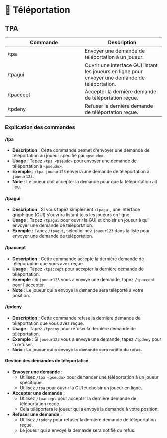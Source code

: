 # 🚰 Téléportation

## TPA

<table><thead><tr><th width="233">Commande</th><th>Description</th></tr></thead><tbody><tr><td>/tpa</td><td>Envoyer une demande de téléportation à un joueur.</td></tr><tr><td>/tpagui</td><td>Ouvrir une interface GUI listant les joueurs en ligne pour envoyer une demande de téléportation.</td></tr><tr><td>/tpaccept</td><td>Accepter la dernière demande de téléportation reçue.</td></tr><tr><td>/tpdeny</td><td>Refuser la dernière demande de téléportation reçue.</td></tr></tbody></table>

### Explication des commandes

#### **/tpa**

* **Description** : Cette commande permet d'envoyer une demande de téléportation au joueur spécifié par `<pseudo>`.
* **Usage** : Tapez `/tpa <pseudo>` pour envoyer une demande de téléportation à `<pseudo>`.
* **Exemple** : `/tpa joueur123` enverra une demande de téléportation à `joueur123`.
* **Note** : Le joueur doit accepter la demande pour que la téléportation ait lieu.

#### **/tpagui**

* **Description** : Si vous tapez simplement `/tpagui`, une interface graphique (GUI) s'ouvrira listant tous les joueurs en ligne.
* **Usage** : Tapez `/tpagui` pour ouvrir la GUI et choisir un joueur à qui envoyer une demande de téléportation.
* **Exemple** : Tapez `/tpagui`, sélectionnez `joueur123` dans la liste pour envoyer une demande de téléportation.

#### **/tpaccept**

* **Description** : Cette commande accepte la dernière demande de téléportation que vous avez reçue.
* **Usage** : Tapez `/tpaccept` pour accepter la dernière demande de téléportation.
* **Exemple** : Si `joueur123` vous a envoyé une demande, tapez `/tpaccept` pour l'accepter.
* **Note** : Le joueur qui a envoyé la demande sera téléporté à votre position.

#### **/tpdeny**

* **Description** : Cette commande refuse la dernière demande de téléportation que vous avez reçue.
* **Usage** : Tapez `/tpdeny` pour refuser la dernière demande de téléportation.
* **Exemple** : Si `joueur123` vous a envoyé une demande, tapez `/tpdeny` pour la refuser.
* **Note** : Le joueur qui a envoyé la demande sera notifié du refus.

#### Gestion des demandes de téléportation

* **Envoyer une demande** :
  * Utilisez `/tpa <pseudo>` pour demander une téléportation à un joueur spécifique.
  * Utilisez `/tpa` pour ouvrir la GUI et choisir un joueur en ligne.
* **Accepter une demande** :
  * Utilisez `/tpaccept` pour accepter la dernière demande de téléportation reçue.
  * Cela téléportera le joueur qui a envoyé la demande à votre position.
* **Refuser une demande** :
  * Utilisez `/tpdeny` pour refuser la dernière demande de téléportation reçue.
  * Le joueur qui a envoyé la demande sera notifié du refus.
